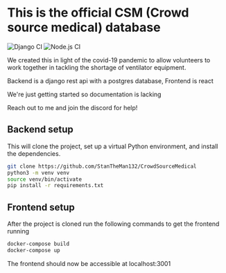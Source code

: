 # This is the official CSM (Crowd source medical) database

![Django CI](https://github.com/crowdsourcemedical/volunteer-database/workflows/Django%20CI/badge.svg)
![Node.js CI](https://github.com/crowdsourcemedical/volunteer-database/workflows/Node.js%20CI/badge.svg)

We created this in light of the covid-19 pandemic to allow  volunteers to work together in tackling the shortage of  ventilator equipment.

Backend is a django rest api with a postgres database, Frontend is react

We're just getting started so documentation is lacking

Reach out to me and join the discord for help!

## Backend setup

This will clone the project, set up a virtual Python environment, and install the dependencies.

```sh
git clone https://github.com/StanTheMan132/CrowdSourceMedical
python3 -m venv venv
source venv/bin/activate
pip install -r requirements.txt
```

## Frontend setup
After the project is cloned run the following commands to get the frontend running


```sh
docker-compose build
docker-compose up
```
The frontend should now be accessible at localhost:3001
